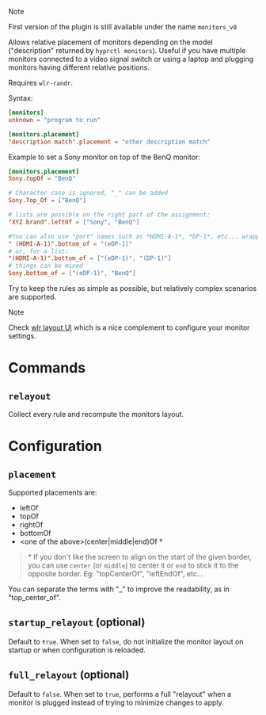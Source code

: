 > [!note]
> First version of the plugin is still available under the name `monitors_v0`

Allows relative placement of monitors depending on the model ("description" returned by `hyprctl monitors`).
Useful if you have multiple monitors connected to a video signal switch or using a laptop and plugging monitors having different relative positions.

Requires `wlr-randr`.

Syntax:

```toml
[monitors]
unknown = "program to run"

[monitors.placement]
"description match".placement = "other description match"
```

Example to set a Sony monitor on top of the BenQ monitor:
```toml
[monitors.placement]
Sony.topOf = "BenQ"

# Character case is ignored, "_" can be added
Sony.Top_Of = ["BenQ"]

# lists are possible on the right part of the assignment:
"XYZ brand".leftOf = ["Sony", "BenQ"]

#You can also use "port" names such as *HDMI-A-1*, *DP-1*, etc... wrapping them in *()*:
" (HDMI-A-1)".bottom_of = "(eDP-1)"
# or, for a list:
"(HDMI-A-1)".bottom_of = ["(eDP-1)", "(DP-1)"]
# things can be mixed
Sony.bottom_of = ["(eDP-1)", "BenQ"]
```

Try to keep the rules as simple as possible, but relatively complex scenarios are supported.

> [!note]
> Check [wlr layout UI](https://github.com/fdev31/wlr-layout-ui) which is a nice complement to configure your monitor settings.

# Commands

## `relayout`

Collect every rule and recompute the monitors layout.

# Configuration

## `placement`

Supported placements are:

- leftOf
- topOf
- rightOf
- bottomOf
- \<one of the above>(center|middle|end)Of *

> \* If you don't like the screen to align on the start of the given border, you can use `center` (or `middle`) to center it or `end` to stick it to the opposite border.
> Eg: "topCenterOf", "leftEndOf", etc...

You can separate the terms with "_" to improve the readability, as in "top_center_of".

## `startup_relayout` (optional)

Default to `ŧrue`.
When set to `false`, do not initialize the monitor layout on startup or when configuration is reloaded.

## `full_relayout` (optional)

Default to `false`.
When set to `true`, performs a full "relayout" when a monitor is plugged instead of trying to minimize changes to apply.
